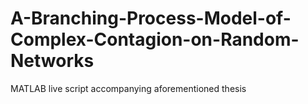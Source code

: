 # A-Branching-Process-Model-of-Complex-Contagion-on-Random-Networks
MATLAB live script accompanying aforementioned thesis

